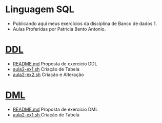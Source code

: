 # Linguagem SQL
- Publicando aqui meus exercícios da disciplina de Banco de dados 1.
- Aulas Proferidas por Patrícia Bento Antonio.
# [DDL](https://github.com/hqnicolas/DataBase-Level1-SQL/tree/main/DDL)

- [README.md](https://github.com/hqnicolas/DataBase-Level1-SQL/tree/main/DDL) Proposta de exercício DDL
- [aula2-ex1.sh](https://github.com/hqnicolas/DataBase-Level1-SQL/blob/main/DDL/aula2-ex1.sh) Criação de Tabela
- [aula2-ex2.sh](https://github.com/hqnicolas/DataBase-Level1-SQL/blob/main/DDL/aula2-ex2.sh) Criação e Alteração

# [DML](https://github.com/hqnicolas/DataBase-Level1-SQL/tree/main/DML)

- [README.md](https://github.com/hqnicolas/DataBase-Level1-SQL/tree/main/DML) Proposta de exercício DML
- [aula2-ex1.sh ](https://github.com/hqnicolas/DataBase-Level1-SQL/blob/main/DML/aula3-ex1.sq) Criação de Tabela


